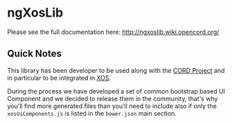# ngXosLib

Please see the full documentation here:
http://ngxoslib.wiki.opencord.org/

## Quick Notes

This library has been developer to be used along with the [CORD Project](http://opencord.org/) and in particular to be integrated in [XOS](http://guide.xosproject.org/).

During the process we have developed a set of common bootstrap based UI Component and we decided to release them in the community, that's why you'll find more generated files than you'll need to include also if only the `xosUiComponents.js` is listed in the `bower.json` main section.

